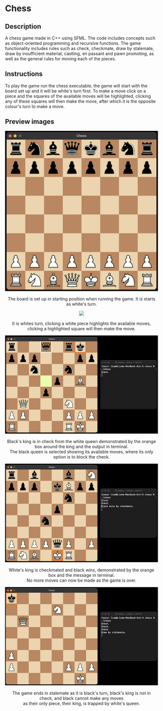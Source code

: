 # Chess

## Description
A chess game made in C++ using SFML. The code includes concepts such as object-oriented programming and recursive functions.
The game functionality includes rules such as check, checkmate, draw by stalemate, draw by insufficient material, castling, en passant and pawn promoting, as well as the general rules for moving each of the pieces.

## Instructions
To play the game run the chess executable, the game will start with the board set up and it will be white's turn first.
To make a move click on a piece and the squares of the available moves will be highlighted, clicking any of these squares will then make the move, after which it is the opposite colour's turn to make a move.

## Preview images
<div align="center">
  <img src="https://github.com/liamblaschka/image-repo/blob/main/Chess/start.png?raw=true">
  <p>The board is set up in starting position when running the game. It is starts as white's turn.</p>
  <img src="https://github.com/liamblaschka/image-repo/blob/Chess/select_piece.png?raw=true">
  <p>
    It is whites turn, clicking a white piece highlights the available moves,<br>
    clicking a highlighted square will then make the move.
  </p>
  <img src="https://github.com/liamblaschka/image-repo/blob/main/Chess/check.png?raw=true">
  <p>
    Black's king is in check from the white queen demonstrated by the orange box around the king and the output in terminal.<br>
    The black queen is selected showing its available moves, where its only option is to block the check.
  </p>
  <img src="https://github.com/liamblaschka/image-repo/blob/main/Chess/checkmate.png?raw=true">
  <p>
    White's king is checkmated and black wins, demonstrated by the orange box and the message in terminal.<br>
    No more moves can now be made as the game is over.
  </p>
  <img src="https://github.com/liamblaschka/image-repo/blob/main/Chess/stalemate.png?raw=true">
  <p>
    The game ends in stalemate as it is black's turn, black's king is not in check, and black cannot make any moves<br>
    as their only piece, their king, is trapped by white's queen.
  </p>
</div>


